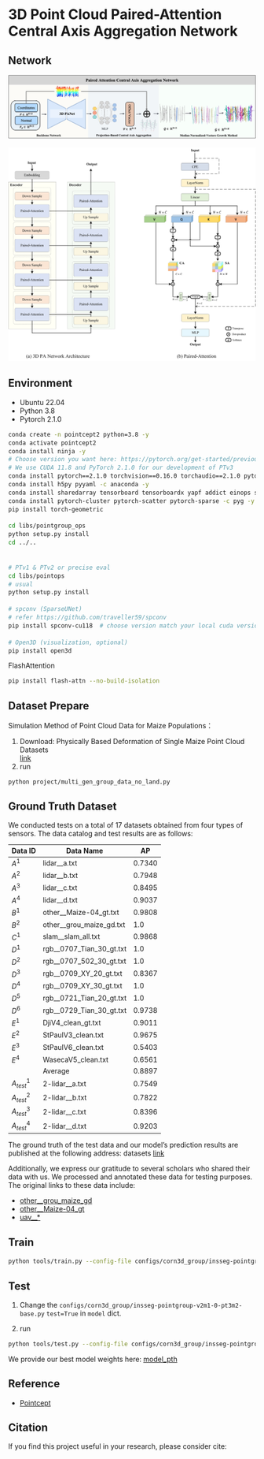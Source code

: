 # 3D Point Cloud Paired-Attention Central Axis Aggregation Network

## Network

![PACANet](imgs%2FFig4.jpg)

![3DPA](imgs%2FFig5.jpg)

## Environment

- Ubuntu 22.04
- Python 3.8
- Pytorch 2.1.0


```bash
conda create -n pointcept2 python=3.8 -y
conda activate pointcept2
conda install ninja -y
# Choose version you want here: https://pytorch.org/get-started/previous-versions/
# We use CUDA 11.8 and PyTorch 2.1.0 for our development of PTv3
conda install pytorch==2.1.0 torchvision==0.16.0 torchaudio==2.1.0 pytorch-cuda=11.8 -c pytorch -c nvidia
conda install h5py pyyaml -c anaconda -y
conda install sharedarray tensorboard tensorboardx yapf addict einops scipy plyfile termcolor timm -c conda-forge -y
conda install pytorch-cluster pytorch-scatter pytorch-sparse -c pyg -y
pip install torch-geometric

cd libs/pointgroup_ops
python setup.py install
cd ../..


# PTv1 & PTv2 or precise eval
cd libs/pointops
# usual
python setup.py install

# spconv (SparseUNet)
# refer https://github.com/traveller59/spconv
pip install spconv-cu118  # choose version match your local cuda version

# Open3D (visualization, optional)
pip install open3d
```

FlashAttention

```bash
pip install flash-attn --no-build-isolation
```

## Dataset Prepare

Simulation Method of Point Cloud Data for Maize Populations：

1. Download: Physically Based Deformation of Single Maize Point Cloud Datasets \
    [link](https://www.kaggle.com/datasets/yangxin6/simulatio-maize-point-cloud-datasets)
2. run
```
python project/multi_gen_group_data_no_land.py
```


## Ground Truth Dataset
We conducted tests on a total of 17 datasets obtained from four types of sensors. The data catalog and test results are as follows:


| Data ID      | Data Name                | AP     |
| ------------ | ------------------------ |--------|
| $A^1$        | lidar__a.txt             | 0.7340 |
| $A^2$        | lidar__b.txt             | 0.7948 |
| $A^3$        | lidar__c.txt             | 0.8495 |
| $A^4$        | lidar__d.txt             | 0.9037 |
| $B^1$        | other__Maize-04_gt.txt   | 0.9808 |
| $B^2$        | other__grou_maize_gd.txt | 1.0    |
| $C^1$        | slam__slam_all.txt       | 0.9868 |
| $D^1$        | rgb__0707_Tian_30_gt.txt | 1.0    |
| $D^2$        | rgb__0707_502_30_gt.txt  | 1.0    |
| $D^3$        | rgb__0709_XY_20_gt.txt   | 0.8367 |
| $D^4$        | rgb__0709_XY_30_gt.txt   | 1.0    |
| $D^5$        | rgb__0721_Tian_20_gt.txt | 1.0    |
| $D^6$        | rgb__0729_Tian_30_gt.txt | 0.9738 |
| $E^1$        | DjiV4_clean_gt.txt       | 0.9011 |
| $E^2$        | StPaulV3_clean.txt       | 0.9675 |
| $E^3$        | StPaulV6_clean.txt       | 0.5403 |
| $E^4$        | WasecaV5_clean.txt       | 0.6561 |
|              | Average                  | 0.8897 |
| $A^1_{test}$ | 2-lidar__a.txt           | 0.7549 |
| $A^2_{test}$ | 2-lidar__b.txt           | 0.7822 |
| $A^3_{test}$ | 2-lidar__c.txt           | 0.8396 |
| $A^4_{test}$ | 2-lidar__d.txt           | 0.9203 |





The ground truth of the test data and our model’s prediction results are published at the following address: 
datasets [link](https://www.kaggle.com/datasets/yangxin6/test-point-cloud-datasets-of-mazie-population)



Additionally, we express our gratitude to several scholars who shared their data with us. We processed and annotated these data for testing purposes. The original links to these data include:
- [other__grou_maize_gd](https://linkinghub.elsevier.com/retrieve/pii/S2214514121002191)
- [other__Maize-04_gt](https://www.mdpi.com/2077-0472/12/9/1450)
- [uav__*](http://arxiv.org/abs/2107.10950)


## Train

```bash
python tools/train.py --config-file configs/corn3d_group/insseg-pointgroup-v2m1-0-pt3m2-base.py
```

## Test
1. Change the `configs/corn3d_group/insseg-pointgroup-v2m1-0-pt3m2-base.py` `test=True` in `model` dict.

2. run
```bash
python tools/test.py --config-file configs/corn3d_group/insseg-pointgroup-v2m1-0-pt3m2-base.py  --options save_path="{weight_path}"  weight="{weight_path}/model_best.pth"
```
We provide our best model weights here: [model_pth](https://www.kaggle.com/datasets/yangxin6/3d-point-cloud-central-axis-aggregation-network)



## Reference
- [Pointcept](https://github.com/Pointcept/Pointcept)

## Citation

If you find this project useful in your research, please consider cite:

